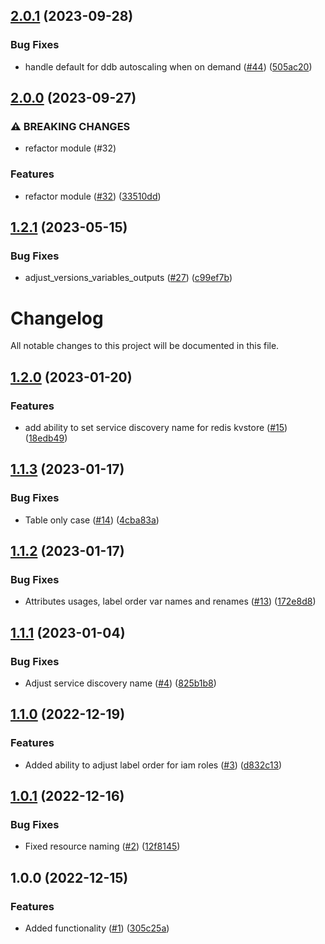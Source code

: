 ## [2.0.1](https://github.com/justtrackio/terraform-aws-kvstore/compare/v2.0.0...v2.0.1) (2023-09-28)


### Bug Fixes

* handle default for ddb autoscaling when on demand ([#44](https://github.com/justtrackio/terraform-aws-kvstore/issues/44)) ([505ac20](https://github.com/justtrackio/terraform-aws-kvstore/commit/505ac20f49b28ba590ead197de8937813ee4610a))

## [2.0.0](https://github.com/justtrackio/terraform-aws-kvstore/compare/v1.2.1...v2.0.0) (2023-09-27)


### ⚠ BREAKING CHANGES

* refactor module (#32)

### Features

* refactor module ([#32](https://github.com/justtrackio/terraform-aws-kvstore/issues/32)) ([33510dd](https://github.com/justtrackio/terraform-aws-kvstore/commit/33510ddcb646c80828cbece3899834ebb78b2742))

## [1.2.1](https://github.com/justtrackio/terraform-aws-kvstore/compare/v1.2.0...v1.2.1) (2023-05-15)


### Bug Fixes

* adjust_versions_variables_outputs ([#27](https://github.com/justtrackio/terraform-aws-kvstore/issues/27)) ([c99ef7b](https://github.com/justtrackio/terraform-aws-kvstore/commit/c99ef7b82e8fa24b6f4e1659983d6bdd89cca0b9))

# Changelog

All notable changes to this project will be documented in this file.

## [1.2.0](https://github.com/justtrackio/terraform-aws-kvstore/compare/v1.1.3...v1.2.0) (2023-01-20)


### Features

* add ability to set service discovery name for redis kvstore ([#15](https://github.com/justtrackio/terraform-aws-kvstore/issues/15)) ([18edb49](https://github.com/justtrackio/terraform-aws-kvstore/commit/18edb496fc1f8167d9b845ee8fdc953bcb5d8d04))

## [1.1.3](https://github.com/justtrackio/terraform-aws-kvstore/compare/v1.1.2...v1.1.3) (2023-01-17)


### Bug Fixes

* Table only case ([#14](https://github.com/justtrackio/terraform-aws-kvstore/issues/14)) ([4cba83a](https://github.com/justtrackio/terraform-aws-kvstore/commit/4cba83aee2aa66bb748753c1048b42ba8b76505e))

## [1.1.2](https://github.com/justtrackio/terraform-aws-kvstore/compare/v1.1.1...v1.1.2) (2023-01-17)


### Bug Fixes

* Attributes usages, label order var names and renames ([#13](https://github.com/justtrackio/terraform-aws-kvstore/issues/13)) ([172e8d8](https://github.com/justtrackio/terraform-aws-kvstore/commit/172e8d8165c228d39785291cc00b0465e237f3e8))

## [1.1.1](https://github.com/justtrackio/terraform-aws-kvstore/compare/v1.1.0...v1.1.1) (2023-01-04)


### Bug Fixes

* Adjust service discovery name ([#4](https://github.com/justtrackio/terraform-aws-kvstore/issues/4)) ([825b1b8](https://github.com/justtrackio/terraform-aws-kvstore/commit/825b1b8a1edb5e38067715023bf9a99eea6e24e3))

## [1.1.0](https://github.com/justtrackio/terraform-aws-kvstore/compare/v1.0.1...v1.1.0) (2022-12-19)


### Features

* Added ability to adjust label order for iam roles ([#3](https://github.com/justtrackio/terraform-aws-kvstore/issues/3)) ([d832c13](https://github.com/justtrackio/terraform-aws-kvstore/commit/d832c133105f8cbcd4a131fcde168d05638a547c))

## [1.0.1](https://github.com/justtrackio/terraform-aws-kvstore/compare/v1.0.0...v1.0.1) (2022-12-16)


### Bug Fixes

* Fixed resource naming ([#2](https://github.com/justtrackio/terraform-aws-kvstore/issues/2)) ([12f8145](https://github.com/justtrackio/terraform-aws-kvstore/commit/12f81456f66a5a09cb332cde8e68128908b5174b))

## 1.0.0 (2022-12-15)


### Features

* Added functionality ([#1](https://github.com/justtrackio/terraform-aws-kvstore/issues/1)) ([305c25a](https://github.com/justtrackio/terraform-aws-kvstore/commit/305c25a0f03143c86abb3775693c51a0b001d2c6))

